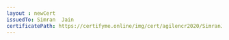 ```yaml
--- 
layout : newCert 
issuedTo: Simran  Jain 
certificatePath: https://certifyme.online/img/cert/agilencr2020/SimranJain_1e1c4.png
--- 
```

